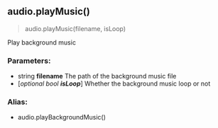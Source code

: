 
## audio.playMusic()

> audio.playMusic(filename, isLoop)

Play background music

### Parameters:

-   string **filename** The path of the background music file
-   [_optional bool **isLoop**_] Whether the background music loop or not

### Alias:

-   audio.playBackgroundMusic()
